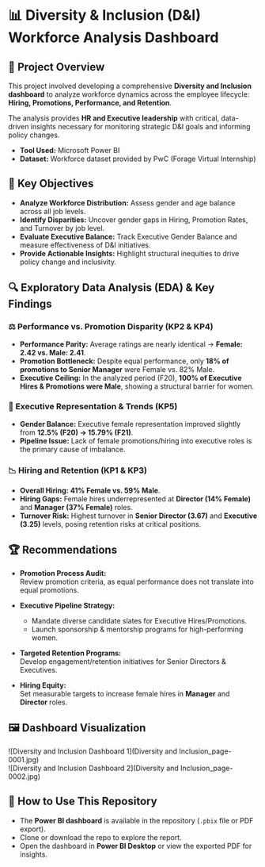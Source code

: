 # 📊 Diversity & Inclusion (D&I) Workforce Analysis Dashboard  

## 📌 Project Overview  
This project involved developing a comprehensive **Diversity and Inclusion dashboard** to analyze workforce dynamics across the employee lifecycle: **Hiring, Promotions, Performance, and Retention**.  

The analysis provides **HR and Executive leadership** with critical, data-driven insights necessary for monitoring strategic D&I goals and informing policy changes.  

- **Tool Used:** Microsoft Power BI  
- **Dataset:** Workforce dataset provided by PwC (Forage Virtual Internship)  

 

## 🎯 Key Objectives  
- **Analyze Workforce Distribution:** Assess gender and age balance across all job levels.  
- **Identify Disparities:** Uncover gender gaps in Hiring, Promotion Rates, and Turnover by job level.  
- **Evaluate Executive Balance:** Track Executive Gender Balance and measure effectiveness of D&I initiatives.  
- **Provide Actionable Insights:** Highlight structural inequities to drive policy change and inclusivity.  

 

## 🔍 Exploratory Data Analysis (EDA) & Key Findings  

### ⚖️ Performance vs. Promotion Disparity (KP2 & KP4)  
- **Performance Parity:** Average ratings are nearly identical → **Female: 2.42 vs. Male: 2.41**.  
- **Promotion Bottleneck:** Despite equal performance, only **18% of promotions to Senior Manager** were Female vs. 82% Male.  
- **Executive Ceiling:** In the analyzed period (F20), **100% of Executive Hires & Promotions were Male**, showing a structural barrier for women.  

### 💼 Executive Representation & Trends (KP5)  
- **Gender Balance:** Executive female representation improved slightly from **12.5% (F20) → 15.79% (F21)**.  
- **Pipeline Issue:** Lack of female promotions/hiring into executive roles is the primary cause of imbalance.  

### 📉 Hiring and Retention (KP1 & KP3)  
- **Overall Hiring:** **41% Female vs. 59% Male**.  
- **Hiring Gaps:** Female hires underrepresented at **Director (14% Female)** and **Manager (37% Female)** roles.  
- **Turnover Risk:** Highest turnover in **Senior Director (3.67)** and **Executive (3.25)** levels, posing retention risks at critical positions.  

 

## 🏆 Recommendations  

- **Promotion Process Audit:**  
  Review promotion criteria, as equal performance does not translate into equal promotions.  

- **Executive Pipeline Strategy:**  
  - Mandate diverse candidate slates for Executive Hires/Promotions.  
  - Launch sponsorship & mentorship programs for high-performing women.  

- **Targeted Retention Programs:**  
  Develop engagement/retention initiatives for Senior Directors & Executives.  

- **Hiring Equity:**  
  Set measurable targets to increase female hires in **Manager** and **Director** roles.  

 

## 🖼️ Dashboard Visualization  

![Diversity and Inclusion Dashboard 1](Diversity and Inclusion_page-0001.jpg)  
![Diversity and Inclusion Dashboard 2](Diversity and Inclusion_page-0002.jpg) 

## 📂 How to Use This Repository

- The **Power BI dashboard** is available in the repository (`.pbix` file or PDF export).  
- Clone or download the repo to explore the report.  
- Open the dashboard in **Power BI Desktop** or view the exported PDF for insights.  
